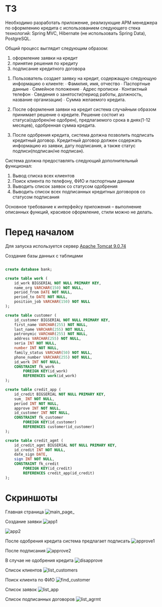 # ТЗ

Необходимо разработать приложение, реализующие АРМ менеджера по оформлению кредита с использованием следующего стека технологий: Spring MVC, Hibernate (не использовать Spring Data), PostgreSQL.
 
Общий процесс выглядит следующим образом:
1) оформление заявки на кредит
2) принятие решения по кредиту
3) подписание кредитного договора

 
1. Пользователь создает заявку на кредит, содержащую следующую информацию о клиенте:
∙             Фамилия, имя, отчество
∙             Паспортные данные
∙             Семейное положение
∙             Адрес прописки
∙             Контактный телефон
∙             Сведения о занятости(период работы, должность, название организации)
∙             Сумма желаемого кредита.
 
2. После оформления заявки на кредит система случайным образом принимает решение о кредите. Решение состоит из статуса(одобрен/не одобрен), предлагаемого срока в днях(1-12 месяцев), одобренная сумма кредита.
 
3. После одобрения кредита, система должна позволить подписать кредитный договор. Кредитный договор должен содержать информацию из заявки, дату подписания, а также статус подписи(подписан/не подписан). 
 
Система должна предоставлять следующий дополнительный функционал:
1) Вывод списка всех клиентов
2) Поиск клиента по телефону, ФИО и паспортным данным
3) Выводить список заявок со статусом одобрения
4) Выводить список всех подписанных кредитных договоров со статусом подписания
 
Основное требование к интерфейсу приложения – выполнение описанных функций, красивое оформление, стили можно не делать.

# Перед началом

Для запуска используется сервер [Apache Tomcat 9.0.74](https://tomcat.apache.org/download-90.cgi)

Создание базы данных с таблицами
```SQL

create database bank;

create table work (
	id_work BIGSERIAL NOT NULL PRIMARY KEY,
	name_org VARCHAR(150) NOT NULL,
	period_from DATE NOT NULL,
	period_to DATE NOT NULL,
	position_job VARCHAR(150) NOT NULL
);

create table customer (
	id_customer BIGSERIAL NOT NULL PRIMARY KEY,
	first_name VARCHAR(255) NOT NULL,
	last_name VARCHAR(255) NOT NULL,
	patronymic VARCHAR(255) NOT NULL,
	address VARCHAR(255) NOT NULL,
	seria INT NOT NULL,
	number INT NOT NULL,
	family_status VARCHAR(50) NOT NULL,
	phone_number VARCHAR(255) NOT NULL,
	id_work INT NOT NULL,
	CONSTRAINT fk_work
		FOREIGN KEY(id_work)
		REFERENCES work(id_work) 
);

create table credit_app (
	id_credit BIGSERIAL NOT NULL PRIMARY KEY,
	sum_ INT NOT NULL,
	period INT NOT NULL,
	approve INT NOT NULL,
	id_customer INT NOT NULL,
	CONSTRAINT fk_customer
		FOREIGN KEY(id_customer)
		REFERENCES customer(id_customer) 
);

create table credit_agmt (
	id_credit_agmt BIGSERIAL NOT NULL PRIMARY KEY,
	id_credit INT NOT NULL,
	date_sign DATE, 
	sign INT NOT NULL,
	CONSTRAINT fk_credit
		FOREIGN KEY(id_credit)
		REFERENCES credit_app(id_credit) 
);
`````
# Скриншоты

Главная страница
![main_page_](https://drive.google.com/uc?export=view&id=1r8CMOU_jwTYdNI_3fl9tP0bL8KHAcesE)

Создание заявки
![app1](https://drive.google.com/uc?export=view&id=14DBht5bJsv5TL8Mdqve2Q8WUiL6eagp4)

![app2](https://drive.google.com/uc?export=view&id=1YQHB9Vqq0jJOFfjh1G2pDxdFa6Ubl28u)

После одобрения кредита система предлагает подписать
![approve1](https://drive.google.com/uc?export=view&id=17sel7xCwEE3HvfIjq5sMgn04wcSRjpQl)

После подписания
![approve2](https://drive.google.com/uc?export=view&id=1WgF_0on9bXOxGt3QoKdA4WKIosennTcX)

В случае не одобрения кредита
![disapprove](https://drive.google.com/uc?export=view&id=1G2jokvg4E0-7r_U7xMd7KD4LTsNZKG73)

Список клиентов
![list_customers](https://drive.google.com/uc?export=view&id=1-dBSVk6Wdxv1DDwnKPqpwFcuAPqaHwvn)

Поиск клиента по ФИО
![find_customer](https://drive.google.com/uc?export=view&id=1EAOr5H1A_T9wPaaYc4uHzXYs_HClzi2m)

Список заявок
![list_app](https://drive.google.com/uc?export=view&id=11pwS5x4y999Tutd4N9rt1iAYOgBA_8_K) 

Список подписанных договоров
![list_agrmt](https://drive.google.com/uc?export=view&id=1OaqaQ_AIPjBwRh9S4_sw2U6PZKWcKSqy) 

